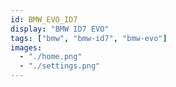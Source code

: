 ```yaml
---
id: BMW_EVO_ID7
display: "BMW ID7 EVO"
tags: ["bmw", "bmw-id7", "bmw-evo"]
images:
  - "./home.png"
  - "./settings.png"
---
```

